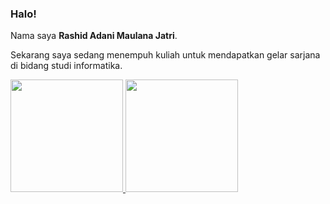 ### Halo!

Nama saya **Rashid Adani Maulana Jatri**.

Sekarang saya sedang menempuh kuliah untuk mendapatkan gelar sarjana di bidang studi informatika.


<p align="left">
<a href="https://github.com/RashidMaulana">
  <img height="180em" src="https://github-readme-stats-eight-theta.vercel.app/api?username=RashidMaulana&show_icons=true&theme=algolia&include_all_commits=true&count_private=true"/>
  <img height="180em" src="https://github-readme-stats-eight-theta.vercel.app/api/top-langs/?username=RashidMaulana&layout=compact&langs_count=8&theme=algolia"/>
</a>
</p>
